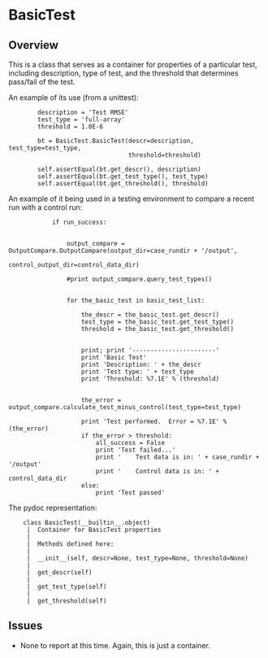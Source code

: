 
# BasicTest


## Overview

This is a class that serves as a container for properties of a particular test, including description, type of test, and the threshold that determines pass/fail of the test.   



An example of its use (from a unittest):

	        description = 'Test RMSE'
	        test_type = 'full-array'
	        threshold = 1.0E-6
	
	        bt = BasicTest.BasicTest(descr=description, test_type=test_type,
	                                 threshold=threshold)
	
	        self.assertEqual(bt.get_descr(), description)
	        self.assertEqual(bt.get_test_type(), test_type)
	        self.assertEqual(bt.get_threshold(), threshold)

An example of it being used in a testing environment to compare a recent run with a control run:

	            if run_success:
	
	
	                output_compare = OutputCompare.OutputCompare(output_dir=case_rundir + '/output',
	                                                control_output_dir=control_data_dir)
	
	                #print output_compare.query_test_types()
	
	
	                for the_basic_test in basic_test_list:
	
	                    the_descr = the_basic_test.get_descr()
	                    test_type = the_basic_test.get_test_type()
	                    threshold = the_basic_test.get_threshold()
	
	
	                    print; print '-----------------------'
	                    print 'Basic Test'
	                    print 'Description: ' + the_descr
	                    print 'Test type: ' + test_type
	                    print 'Threshold: %7.1E' % (threshold)
	
	
	                    the_error = output_compare.calculate_test_minus_control(test_type=test_type)
	
	                    print 'Test performed.  Error = %7.1E' % (the_error)
	                    if the_error > threshold:
	                        all_success = False
	                        print 'Test failed...'
	                        print '    Test data is in: ' + case_rundir + '/output'
	                        print '    Control data is in: ' + control_data_dir
	                    else:
	                        print 'Test passed'
	



The pydoc representation:

	    class BasicTest(__builtin__.object)
	     |  Container for BasicTest properties
	     |  
	     |  Methods defined here:
	     |  
	     |  __init__(self, descr=None, test_type=None, threshold=None)
	     |  
	     |  get_descr(self)
	     |  
	     |  get_test_type(self)
	     |  
	     |  get_threshold(self)
	


## Issues

* None to report at this time.  Again, this is just a container.
	




